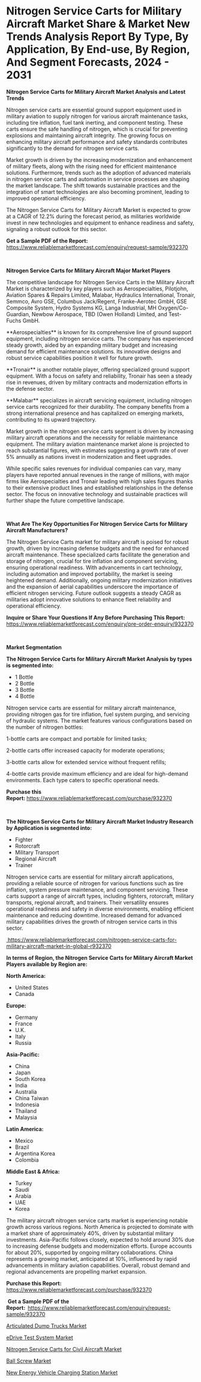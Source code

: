 <p><h1>Nitrogen Service Carts for Military Aircraft Market Share & Market New Trends Analysis Report By Type, By Application, By End-use, By Region, And Segment Forecasts, 2024 - 2031</h1></p><p><strong>Nitrogen Service Carts for Military Aircraft Market Analysis and Latest Trends</strong></p>
<p><p>Nitrogen service carts are essential ground support equipment used in military aviation to supply nitrogen for various aircraft maintenance tasks, including tire inflation, fuel tank inerting, and component testing. These carts ensure the safe handling of nitrogen, which is crucial for preventing explosions and maintaining aircraft integrity. The growing focus on enhancing military aircraft performance and safety standards contributes significantly to the demand for nitrogen service carts.</p><p>Market growth is driven by the increasing modernization and enhancement of military fleets, along with the rising need for efficient maintenance solutions. Furthermore, trends such as the adoption of advanced materials in nitrogen service carts and automation in service processes are shaping the market landscape. The shift towards sustainable practices and the integration of smart technologies are also becoming prominent, leading to improved operational efficiency. </p><p>The Nitrogen Service Carts for Military Aircraft Market is expected to grow at a CAGR of 12.2% during the forecast period, as militaries worldwide invest in new technologies and equipment to enhance readiness and safety, signaling a robust outlook for this sector.</p></p>
<p><strong>Get a Sample PDF of the Report:&nbsp;</strong> <a href="https://www.reliablemarketforecast.com/enquiry/request-sample/932370">https://www.reliablemarketforecast.com/enquiry/request-sample/932370</a></p>
<p>&nbsp;</p>
<p><strong>Nitrogen Service Carts for Military Aircraft Major Market Players</strong></p>
<p><p>The competitive landscape for Nitrogen Service Carts in the Military Aircraft Market is characterized by key players such as Aerospecialties, Pilotjohn, Aviation Spares & Repairs Limited, Malabar, Hydraulics International, Tronair, Semmco, Avro GSE, Columbus Jack/Regent, Franke-Aerotec GmbH, GSE Composite System, Hydro Systems KG, Langa Industrial, MH Oxygen/Co-Guardian, Newbow Aerospace, TBD (Owen Holland) Limited, and Test-Fuchs GmbH.</p><p>**Aerospecialties** is known for its comprehensive line of ground support equipment, including nitrogen service carts. The company has experienced steady growth, aided by an expanding military budget and increasing demand for efficient maintenance solutions. Its innovative designs and robust service capabilities position it well for future growth.</p><p>**Tronair** is another notable player, offering specialized ground support equipment. With a focus on safety and reliability, Tronair has seen a steady rise in revenues, driven by military contracts and modernization efforts in the defense sector.</p><p>**Malabar** specializes in aircraft servicing equipment, including nitrogen service carts recognized for their durability. The company benefits from a strong international presence and has capitalized on emerging markets, contributing to its upward trajectory.</p><p>Market growth in the nitrogen service carts segment is driven by increasing military aircraft operations and the necessity for reliable maintenance equipment. The military aviation maintenance market alone is projected to reach substantial figures, with estimates suggesting a growth rate of over 5% annually as nations invest in modernization and fleet upgrades.</p><p>While specific sales revenues for individual companies can vary, many players have reported annual revenues in the range of millions, with major firms like Aerospecialties and Tronair leading with high sales figures thanks to their extensive product lines and established relationships in the defense sector. The focus on innovative technology and sustainable practices will further shape the future competitive landscape.</p></p>
<p>&nbsp;</p>
<p><strong>What Are The Key Opportunities For Nitrogen Service Carts for Military Aircraft Manufacturers?</strong></p>
<p><p>The Nitrogen Service Carts market for military aircraft is poised for robust growth, driven by increasing defense budgets and the need for enhanced aircraft maintenance. These specialized carts facilitate the generation and storage of nitrogen, crucial for tire inflation and component servicing, ensuring operational readiness. With advancements in cart technology, including automation and improved portability, the market is seeing heightened demand. Additionally, ongoing military modernization initiatives and the expansion of aerial capabilities underscore the importance of efficient nitrogen servicing. Future outlook suggests a steady CAGR as militaries adopt innovative solutions to enhance fleet reliability and operational efficiency.</p></p>
<p><strong>Inquire or Share Your Questions If Any Before Purchasing This Report:</strong> <a href="https://www.reliablemarketforecast.com/enquiry/pre-order-enquiry/932370">https://www.reliablemarketforecast.com/enquiry/pre-order-enquiry/932370</a></p>
<p>&nbsp;</p>
<p><strong>Market Segmentation</strong></p>
<p><strong>The Nitrogen Service Carts for Military Aircraft Market Analysis by types is segmented into:</strong></p>
<p><ul><li>1 Bottle</li><li>2 Bottle</li><li>3 Bottle</li><li>4 Bottle</li></ul></p>
<p><p>Nitrogen service carts are essential for military aircraft maintenance, providing nitrogen gas for tire inflation, fuel system purging, and servicing of hydraulic systems. The market features various configurations based on the number of nitrogen bottles: </p><p>1-bottle carts are compact and portable for limited tasks; </p><p>2-bottle carts offer increased capacity for moderate operations; </p><p>3-bottle carts allow for extended service without frequent refills; </p><p>4-bottle carts provide maximum efficiency and are ideal for high-demand environments. Each type caters to specific operational needs.</p></p>
<p><strong>Purchase this Report:&nbsp;</strong><a href="https://www.reliablemarketforecast.com/purchase/932370">https://www.reliablemarketforecast.com/purchase/932370</a></p>
<p>&nbsp;</p>
<p><strong>The Nitrogen Service Carts for Military Aircraft Market Industry Research by Application is segmented into:</strong></p>
<p><ul><li>Fighter</li><li>Rotorcraft</li><li>Military Transport</li><li>Regional Aircraft</li><li>Trainer</li></ul></p>
<p><p>Nitrogen service carts are essential for military aircraft applications, providing a reliable source of nitrogen for various functions such as tire inflation, system pressure maintenance, and component servicing. These carts support a range of aircraft types, including fighters, rotorcraft, military transports, regional aircraft, and trainers. Their versatility ensures operational readiness and safety in diverse environments, enabling efficient maintenance and reducing downtime. Increased demand for advanced military capabilities drives the growth of nitrogen service carts in this sector.</p></p>
<p><a href="https://www.reliablemarketforecast.com/nitrogen-service-carts-for-military-aircraft-market-in-global-r932370">&nbsp;https://www.reliablemarketforecast.com/nitrogen-service-carts-for-military-aircraft-market-in-global-r932370</a></p>
<p><strong>In terms of Region, the Nitrogen Service Carts for Military Aircraft Market Players available by Region are:</strong></p>
<p>
    <p> <strong> North America: </strong>
        <ul>
            <li>United States</li>
            <li>Canada</li>
        </ul>
        </p> 
    <p> <strong> Europe: </strong>
        <ul>
            <li>Germany</li>
            <li>France</li>
            <li>U.K.</li>
            <li>Italy</li>
            <li>Russia</li>
        </ul>
        </p> 
    <p> <strong> Asia-Pacific: </strong>
        <ul>
            <li>China</li>
            <li>Japan</li>
            <li>South Korea</li>
            <li>India</li>
            <li>Australia</li>
            <li>China Taiwan</li>
            <li>Indonesia</li>
            <li>Thailand</li>
            <li>Malaysia</li>
        </ul>
        </p> 
    <p> <strong> Latin America: </strong>
        <ul>
            <li>Mexico</li>
            <li>Brazil</li>
            <li>Argentina Korea</li>
            <li>Colombia</li>
        </ul>
        </p> 
    <p> <strong> Middle East & Africa: </strong>
        <ul>
            <li>Turkey</li>
            <li>Saudi</li>
            <li>Arabia</li>
            <li>UAE</li>
            <li>Korea</li>
        </ul>
    </p>
    </p>
<p><p>The military aircraft nitrogen service carts market is experiencing notable growth across various regions. North America is projected to dominate with a market share of approximately 40%, driven by substantial military investments. Asia-Pacific follows closely, expected to hold around 30% due to increasing defense budgets and modernization efforts. Europe accounts for about 20%, supported by ongoing military collaborations. China represents a growing market, anticipated at 10%, influenced by rapid advancements in military aviation capabilities. Overall, robust demand and regional advancements are propelling market expansion.</p></p>
<p><strong>Purchase this Report: </strong><a href="https://www.reliablemarketforecast.com/purchase/932370">https://www.reliablemarketforecast.com/purchase/932370</a></p>
<p>&nbsp;<strong>Get a Sample PDF of the Report:&nbsp;&nbsp;</strong><a href="https://www.reliablemarketforecast.com/enquiry/request-sample/932370">https://www.reliablemarketforecast.com/enquiry/request-sample/932370</a></p>
<p><strong></strong></p>
<p><p><a href="https://www.linkedin.com/pulse/global-articulated-dump-trucks-industry-analysis-share-growth-ckxof?trackingId=nf1rldHzQxKA61bcE3N0BQ%3D%3D">Articulated Dump Trucks Market</a></p><p><a href="https://issuu.com/reportprime-2/docs/edrive-test-system-market-size-2030_c0181a0df63422">eDrive Test System Market</a></p><p><a href="https://github.com/AKSHATREPORTPRIME/Market-Research-Report-List-6/blob/main/nitrogen-service-carts-for-civil-aircraft-market.md">Nitrogen Service Carts for Civil Aircraft Market</a></p><p><a href="https://www.linkedin.com/pulse/ball-screw-market-evolution-global-trends-regional-dynamics-hkqdf?trackingId=gBgZ9%2FySQDeUvD3fOvvDPg%3D%3D">Ball Screw Market</a></p><p><a href="https://issuu.com/reportprime-2/docs/new-energy-vehicle-charging-station_16c97422d8d113">New Energy Vehicle Charging Station Market</a></p></p>